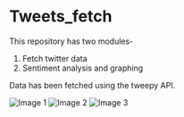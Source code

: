# Tweets_fetch

This repository has two modules-
1) Fetch twitter data
2) Sentiment analysis and graphing

Data has been fetched using the tweepy API.


![Image 1](https://imgur.com/tcGd5r6)
![Image 2](https://imgur.com/YiZhr2E)
![Image 3](https://imgur.com/aGgMd8M)

